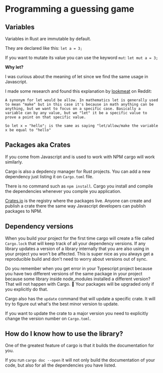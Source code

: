 # Programming a guessing game

## Variables

Variables in Rust are immutable by default.

They are declared like this: `let a = 3;`

If you want to mutate its value you can use the keyword `mut`: `let mut a = 3;`

**Why let?**

I was curious about the meaning of let since we find the same usage in Javascript.

I made some research and found this explanation by [lookmeat](https://www.reddit.com/user/lookmeat/)  on Reddit:

    A synonym for let would be allow. In mathematics let is generally used to mean "make" but in this case it's because in math anything can be anything, but we want to focus on a specific case. Basically a variable can by any value, but we "let" it be a specific value to prove a point on that specific value.
    
    So let x = "hello"; is the same as saying "let/allow/make the variable x be equal to "hello"


## Packages aka Crates
If you come from Javascript and is used to work with NPM cargo will work similarly.

Cargo is also a depdency manager for Rust projects. You can add a new dependency just listing it on `Cargo.toml` file.

There is no command such as `npm install`. Cargo you install and compile the dependencies whenever you compile you application.

[Crates.io](https://crates.io/) is the registry where the packages live. Anyone can create and publish a crate there the same way Javascript developers can publish packages to NPM.

## Dependency versions

When you build your project for the first time cargo will create a file called `Cargo.lock`
that will keep track of all your dependency versions.
If any library updates a version of a library internally that you are also using in your project you won't be affected.
This is super nice as you always get a reproducible build and don't need to worry about versions out of sync.

Do you remember when you get error in your Typescript project because you have two different versions of the same package in your project because some library
inside node_modules installed a different version? That will not happen with Cargo. 💙
Your packages will be upgraded only if you explicitly do that.

Cargo also has the `update` command that will update a specific crate. It will try to figure out what's the best minor version to update.

If you want to update the crate to a major version you need to explicitly change the version number on `Cargo.toml`.

## How do I know how to use the library?

One of the greatest feature of cargo is that it builds the documentation for you.

If you run `cargo doc --open` it will not only build the documentation of your code, but also for all the dependencies you have listed.






